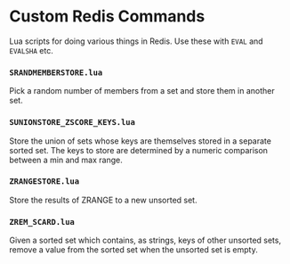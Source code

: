 Custom Redis Commands
=======================

Lua scripts for doing various things in Redis. Use these with `EVAL` and
`EVALSHA` etc.

### `SRANDMEMBERSTORE.lua`
Pick a random number of members from a set and store them in another set.

### `SUNIONSTORE_ZSCORE_KEYS.lua`
Store the union of sets whose keys are themselves stored in a separate sorted
set. The keys to store are determined by a numeric comparison between a min
and max range.

### `ZRANGESTORE.lua`
Store the results of ZRANGE to a new unsorted set.

### `ZREM_SCARD.lua`
Given a sorted set which contains, as strings, keys of other unsorted sets,
remove a value from the sorted set when the unsorted set is empty.
